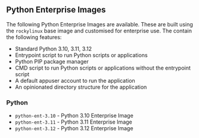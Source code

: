 ## Python Enterprise Images
The following Python Enterprise Images are available. These are built using the `rockylinux` base image and customised for enterprise use. The contain the following features:

* Standard Python 3.10, 3.11, 3.12
* Entrypoint script to run Python scripts or applications
* Python PIP package manager
* CMD script to run Python scripts or applications without the entrypoint script
* A default appuser account to run the application
* An opinionated directory structure for the application



### Python
* `python-ent-3.10` - Python 3.10 Enterprise Image
* `python-ent-3.11` - Python 3.11 Enterprise Image
* `python-ent-3.12` - Python 3.12 Enterprise Image

